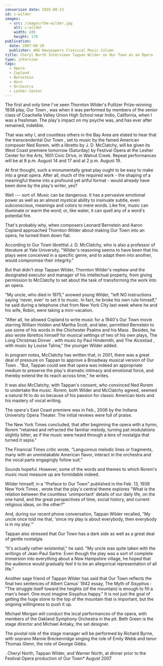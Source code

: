 ```yaml
---
conversion date: 2025-08-13
id: c-wilder
images:
  - src: /images/thm-wilder.jpg
    alt: c-wilder
    width: 245
    height: 170
publication:
  date: 2007-08-10
  publisher: ANG Newspapers Classical Music Column
title: Cheryl North Interviews Tappan Wilder on Our Town as an Opera
type: interview
tags:
  - Opera
  - Copland
  - Bernstein
  - Horn
  - Orchestra
  - Lesher Center
---
```

The first and only time I've seen Thornton Wilder's Pulitzer Prize-winning 1938 play, Our Town , was when it was performed by members of the senior class of Coachella Valley Union High School near Indio, California, when I was a freshman. The play's impact on my psyche was, and has ever after remained, indelible.

That was why I, and countless others in the Bay Area are elated to hear that the transcendental Our Town , set to music by the famed American composer Ned Rorem, with a libretto by J. D. McClatchy, will be given its West Coast premiere tomorrow (Saturday) by Festival Opera at the Lesher Center for the Arts, 1601 Civic Drive, in Walnut Creek. Repeat performances will be at 8 p.m. August 14 and 17 and at 2 p.m. August 19.

At first thought, such a monumentally great play ought to be easy to make into a great opera. After all, much of the required work - the shaping of a meaningful theme into a profound yet artful format - would already have been done by the play's writer, yes?

Well --- sort of. Music can be dangerous. It has a pervasive emotional power as well as an almost mystical ability to insinuate subtle, even subconscious, meanings and colors to mere words. Like fire, music can illuminate or warm the word; or, like water, it can quell any of a word's potential fire.

That's probably why, when composers Leonard Bernstein and Aaron Copland approached Thornton Wilder about making Our Town into an opera, he turned them down flat.

According to Our Town librettist J. D. McClatchy, who is also a professor of literature at Yale University, "Wilder's reasoning seems to have been that his plays were conceived in a specific genre, and to adapt them into another, would compromise their integrity."

But that didn't stop Tappan Wilder, Thornton Wilder's nephew and the designated executor and manager of his intellectual property, from giving permission to McClatchy to set about the task of transforming the work into an opera.

"My uncle, who died in 1975," avowed young Wilder, "left NO instructions saying 'never, ever' to set it to music. In fact, he broke his own rule himself," he said during a telephone chat from New York City last week where he and his wife, Robin, were taking a mini-vacation.

"After all, he allowed Copland to write music for a 1940's Our Town movie starring William Holden and Martha Scott, and later, permitted Bernstein to use some of his words in the Chichester Psalms and his Mass . Besides, he also wrote librettos himself for musical settings of two of his own plays, The Long Christmas Dinner . with music by Paul Hindemith, and The Alcestiad , with music by Louise Talma," the younger Wilder added.

In program notes, McClatchy has written that, in 2001, there was a great deal of pressure on Tappan to approve a Broadway musical version of Our Town .
"But, Tappan could see that opera was indeed an appropriate medium to preserve the play's dramatic intimacy and emotional force, and thereby extend the its reach across time," he writes.

It was also McClatchy, with Tappan's consent, who convinced Ned Rorem to undertake the music. Rorem, both Wilder and McClatchy agreed, seemed a natural fit to do so because of his passion for classic American texts and his mastery of vocal writing.

The opera's East Coast premiere was in Feb., 2006 by the Indiana University Opera Theater. The initial reviews were full of praise.

The New York Times concluded, that after beginning the opera with a hymn, Rorem "retained and refracted the familiar melody, turning pat modulations slightly bitter, as if the music were heard through a lens of nostalgia that turned it sepia."

The Financial Times critic wrote, "Languorous melodic lines or fragments, many with an unmistakable American flavor, interact in the orchestra and the vocal parts engagingly follow suit."

Sounds hopeful. However, some of the words and themes to which Rorem's music must measure up are formidable indeed.

Wilder himself, in a "Preface to Our Town" published in the Feb. 13, 1938 New York Times , wrote that the play's central theme explores "What is the relation between the countless 'unimportant' details of our daily life, on the one hand, and the great perspectives of time, social history, and current religious ideas, on the other?"

And, during our recent phone conversation, Tappan Wilder recalled, "My uncle once told me that, 'since my play is about everybody, then everybody is in my play.'"

Tappan also stressed that Our Town has a dark side as well as a great deal of gentle nostalgia.

"It's actually rather existential," he said. "My uncle was quite taken with the writings of Jean-Paul Sartre. Even though the play was a sort of complete immersion into everything about a New Hampshire village, he hoped that the audience would gradually feel it to be an allegorical representation of all life."

Another sage friend of Tappan Wilder has said that Our Town reflects the final two sentences of Albert Camus' 1942 essay, The Myth of Sisyphus : "The struggle itself toward the heights (of the mountain) is enough to fill a man's heart. One must imagine Sisyphus happy." It is not just the goal of getting the huge stone to the top of the mountain that is important, but the ongoing willingness to push it up.

Michael Morgan will conduct the local performances of the opera, with members of the Oakland Symphony Orchestra in the pit. Beth Green is the stage director and Michael Antaky, the set designer.

The pivotal role of the stage manager will be performed by Richard Byrne, with soprano Marnie Breckenridge singing the role of Emily Webb and tenor Thomas Glenn, the role of George Gibbs.

.
Cheryl North, Tappan Wilder, and
Warner North, at dinner prior to the
Festival Opera production of Our Town\*
August 2007
